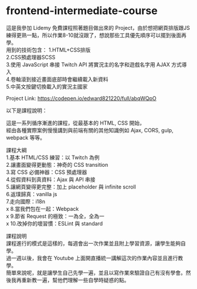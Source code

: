 # frontend-intermediate-course

這是我參加 Lidemy 免費課程照著題目做出來的 Project，由於想把網頁排版跟JS練得更熟一點，所以作業8-10就沒跟了，想說那些工具優先順序可以擺到後面再學。   
用到的技術包含：
1.HTML+CSS排版   
2.CSS預處理器SCSS   
3.使用 JavaScript 串接 Twitch API 將實況主的名字和遊戲名字用 AJAX 方式導入   
4.卷軸滾到接近畫面底部時會繼續載入新資料   
5.中英文按鍵切換載入的實況主國家   

Project Link: https://codepen.io/edward821220/full/abqWQpO


以下是課程說明：

這是一系列循序漸進的課程，從最基本的 HTML, CSS 開始，  
經由各種實際案例慢慢講到與前端有關的其他知識例如 Ajax, CORS, gulp, webpack 等等。

課程大綱  
1.基本 HTML/CSS 練習：以 Twitch 為例  
2.讓畫面變得更動態：神奇的 CSS transition  
3.寫 CSS 必備神器：CSS 預處理器  
4.從假資料到真資料：Ajax 與 API 串接  
5.讓網頁變得更完整：加上 placeholder 與 infinite scroll  
6.返璞歸真：vanilla js  
7.走向國際：i18n  
x 8.當我們包在一起：Webpack  
x 9.節省 Request 的極致：一為全，全為一  
x 10.改掉你的壞習慣：ESLint 與 standard

課程說明  
課程進行的模式是這樣的，每週會出一次作業並且附上學習資源，讓學生能夠自學。  
過一週以後，我會在 Youtube 上面開直播統一講解這次的作業內容並且進行教學。  
簡單來說呢，就是讓學生自己先學一遍，並且以寫作業來驗證自己有沒有學會。然後我再重新教一遍，幫他們理解一些自學時疑惑的點。
